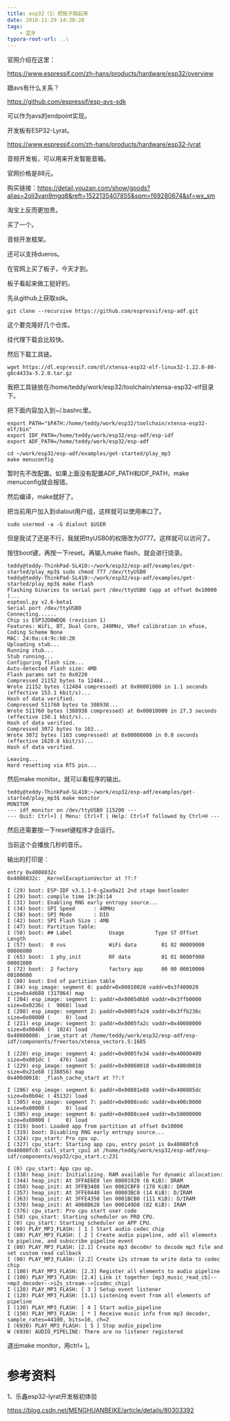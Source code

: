 ```yaml
---
title: esp32（1）把板子跑起来
date: 2018-11-29 14:30:28
tags:
	- 蓝牙
typora-root-url: ..\
---
```




官网介绍在这里：

https://www.espressif.com/zh-hans/products/hardware/esp32/overview

跟avs有什么关系？

https://github.com/espressif/esp-avs-sdk

可以作为avs的endpoint实现。

开发板有ESP32-Lyrat。

https://www.espressif.com/zh-hans/products/hardware/esp32-lyrat

音频开发板，可以用来开发智能音箱。

官网价格是88元。

购买链接：https://detail.youzan.com/show/goods?alias=2oli3van9mgq8&reft=1522135407855&spm=f69280674&sf=wx_sm

淘宝上反而更加贵。

买了一个。



音频开发框架。

还可以支持dueros。



在官网上买了板子，今天才到。

板子看起来做工挺好的。



先从github上获取sdk。

```
git clone --recursive https://github.com/espressif/esp-adf.git 
```

这个要克隆好几个仓库。

挂代理下载会比较快。

然后下载工具链。

```\
wget https://dl.espressif.com/dl/xtensa-esp32-elf-linux32-1.22.0-80-g6c4433a-5.2.0.tar.gz
```

我把工具链放在/home/teddy/work/esp32/toolchain/xtensa-esp32-elf目录下。

把下面内容加入到~/.bashrc里。

```
export PATH="$PATH:/home/teddy/work/esp32/toolchain/xtensa-esp32-elf/bin"
export IDF_PATH=/home/teddy/work/esp32/esp-adf/esp-idf
export ADF_PATH=/home/teddy/work/esp32/esp-adf
```

```
cd ~/work/esp32/esp-adf/examples/get-started/play_mp3
make menuconfig
```

暂时先不改配置。如果上面没有配置ADF_PATH和IDF_PATH，make menuconfig就会报错。

然后编译，make就好了。

把当前用户加入到dialout用户组，这样就可以使用串口了。

```
sudo usermod -a -G dialout $USER
```

但是我试了还是不行，我就把ttyUSB0的权限改为0777。这样就可以访问了。

按住boot键，再按一下reset。再输入make flash，就会进行烧录。

```
teddy@teddy-ThinkPad-SL410:~/work/esp32/esp-adf/examples/get-started/play_mp3$ sudo chmod 777 /dev/ttyUSB0
teddy@teddy-ThinkPad-SL410:~/work/esp32/esp-adf/examples/get-started/play_mp3$ make flash
Flashing binaries to serial port /dev/ttyUSB0 (app at offset 0x10000 )...
esptool.py v2.6-beta1
Serial port /dev/ttyUSB0
Connecting......
Chip is ESP32D0WDQ6 (revision 1)
Features: WiFi, BT, Dual Core, 240MHz, VRef calibration in efuse, Coding Scheme None
MAC: 24:0a:c4:9c:b0:20
Uploading stub...
Running stub...
Stub running...
Configuring flash size...
Auto-detected Flash size: 4MB
Flash params set to 0x0220
Compressed 21152 bytes to 12484...
Wrote 21152 bytes (12484 compressed) at 0x00001000 in 1.1 seconds (effective 153.1 kbit/s)...
Hash of data verified.
Compressed 511760 bytes to 308938...
Wrote 511760 bytes (308938 compressed) at 0x00010000 in 27.3 seconds (effective 150.1 kbit/s)...
Hash of data verified.
Compressed 3072 bytes to 103...
Wrote 3072 bytes (103 compressed) at 0x00008000 in 0.0 seconds (effective 1620.8 kbit/s)...
Hash of data verified.

Leaving...
Hard resetting via RTS pin...
```

然后make monitor。就可以看程序的输出。

```
teddy@teddy-ThinkPad-SL410:~/work/esp32/esp-adf/examples/get-started/play_mp3$ make monitor
MONITOR
--- idf_monitor on /dev/ttyUSB0 115200 ---
--- Quit: Ctrl+] | Menu: Ctrl+T | Help: Ctrl+T followed by Ctrl+H ---
```

然后还需要按一下reset键程序才会运行。

当前这个会播放几秒的音乐。

输出的打印是：

```
entry 0x4008032c
0x4008032c: _KernelExceptionVector at ??:?

I (29) boot: ESP-IDF v3.1.1-6-g2aa9a21 2nd stage bootloader
I (29) boot: compile time 19:28:14
I (31) boot: Enabling RNG early entropy source...
I (34) boot: SPI Speed      : 40MHz
I (38) boot: SPI Mode       : DIO
I (42) boot: SPI Flash Size : 4MB
I (47) boot: Partition Table:
I (50) boot: ## Label            Usage          Type ST Offset   Length
I (57) boot:  0 nvs              WiFi data        01 02 00009000 00006000
I (65) boot:  1 phy_init         RF data          01 01 0000f000 00001000
I (72) boot:  2 factory          factory app      00 00 00010000 00100000
I (80) boot: End of partition table
I (84) esp_image: segment 0: paddr=0x00010020 vaddr=0x3f400020 size=0x4d688 (317064) map
I (204) esp_image: segment 1: paddr=0x0005d6b0 vaddr=0x3ffb0000 size=0x0236c (  9068) load
I (208) esp_image: segment 2: paddr=0x0005fa24 vaddr=0x3ffb236c size=0x00000 (     0) load
I (211) esp_image: segment 3: paddr=0x0005fa2c vaddr=0x40080000 size=0x00400 (  1024) load
0x40080000: _iram_start at /home/teddy/work/esp32/esp-adf/esp-idf/components/freertos/xtensa_vectors.S:1685

I (220) esp_image: segment 4: paddr=0x0005fe34 vaddr=0x40080400 size=0x001dc (   476) load
I (229) esp_image: segment 5: paddr=0x00060018 vaddr=0x400d0018 size=0x21e68 (138856) map
0x400d0018: _flash_cache_start at ??:?

I (286) esp_image: segment 6: paddr=0x00081e88 vaddr=0x400805dc size=0x0b04c ( 45132) load
I (305) esp_image: segment 7: paddr=0x0008cedc vaddr=0x400c0000 size=0x00000 (     0) load
I (305) esp_image: segment 8: paddr=0x0008cee4 vaddr=0x50000000 size=0x00000 (     0) load
I (319) boot: Loaded app from partition at offset 0x10000
I (319) boot: Disabling RNG early entropy source...
I (324) cpu_start: Pro cpu up.
I (327) cpu_start: Starting app cpu, entry point is 0x40080fc0
0x40080fc0: call_start_cpu1 at /home/teddy/work/esp32/esp-adf/esp-idf/components/esp32/cpu_start.c:231

I (0) cpu_start: App cpu up.
I (338) heap_init: Initializing. RAM available for dynamic allocation:
I (344) heap_init: At 3FFAE6E0 len 00001920 (6 KiB): DRAM
I (350) heap_init: At 3FFB3408 len 0002CBF8 (178 KiB): DRAM
I (357) heap_init: At 3FFE0440 len 00003BC0 (14 KiB): D/IRAM
I (363) heap_init: At 3FFE4350 len 0001BCB0 (111 KiB): D/IRAM
I (370) heap_init: At 4008B628 len 000149D8 (82 KiB): IRAM
I (376) cpu_start: Pro cpu start user code
I (58) cpu_start: Starting scheduler on PRO CPU.
I (0) cpu_start: Starting scheduler on APP CPU.
I (60) PLAY_MP3_FLASH: [ 1 ] Start audio codec chip
I (80) PLAY_MP3_FLASH: [ 2 ] Create audio pipeline, add all elements to pipeline, and subscribe pipeline event
I (80) PLAY_MP3_FLASH: [2.1] Create mp3 decoder to decode mp3 file and set custom read callback
I (90) PLAY_MP3_FLASH: [2.2] Create i2s stream to write data to codec chip
I (100) PLAY_MP3_FLASH: [2.3] Register all elements to audio pipeline
I (100) PLAY_MP3_FLASH: [2.4] Link it together [mp3_music_read_cb]-->mp3_decoder-->i2s_stream-->[codec_chip]
I (120) PLAY_MP3_FLASH: [ 3 ] Setup event listener
I (120) PLAY_MP3_FLASH: [3.1] Listening event from all elements of pipeline
I (130) PLAY_MP3_FLASH: [ 4 ] Start audio_pipeline
I (150) PLAY_MP3_FLASH: [ * ] Receive music info from mp3 decoder, sample_rates=44100, bits=16, ch=2
I (6930) PLAY_MP3_FLASH: [ 5 ] Stop audio_pipeline
W (6930) AUDIO_PIPELINE: There are no listener registered

```



退出make monitor，用ctrl+ ]。



# 参考资料

1、乐鑫esp32-lyrat开发板初体验

https://blog.csdn.net/MENGHUANBEIKE/article/details/80303392



